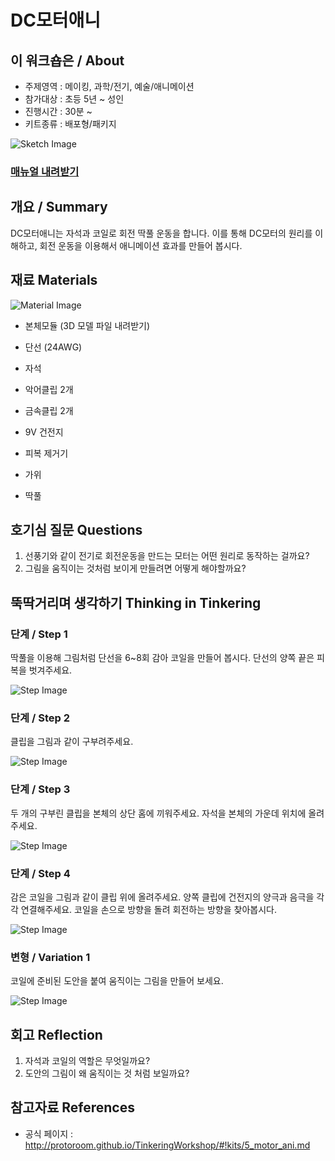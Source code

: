 # DC모터애니

## 이 워크숍은 / About
 * 주제영역 : 메이킹, 과학/전기, 예술/애니메이션
 * 참가대상 : 초등 5년 ~ 성인
 * 진행시간 : 30분 ~ 
 * 키트종류 : 배포형/패키지

![Sketch Image](images/motor_ani_top.png)

### [매뉴얼 내려받기](pdf/5_motor_ani.pdf) 

## 개요 / Summary
DC모터애니는 자석과 코일로 회전 딱풀 운동을 합니다. 이를 통해 DC모터의 원리를 이해하고, 회전 운동을 이용해서 애니메이션 효과를 만들어 봅시다.


## 재료 Materials
![Material Image](images/motor_ani_m.png)

 * 본체모듈 (3D 모델 파일 내려받기)
 * 단선 (24AWG)
 * 자석
 * 악어클립 2개
 * 금속클립 2개
 * 9V 건전지
 
 
 * 피복 제거기
 * 가위
 * 딱풀


## 호기심 질문 Questions
 1. 선풍기와 같이 전기로 회전운동을 만드는 모터는 어떤 원리로 동작하는 걸까요?
 1. 그림을 움직이는 것처럼 보이게 만들려면 어떻게 해야할까요?

## 뚝딱거리며 생각하기 Thinking in Tinkering

### 단계 / Step 1
딱풀을 이용해 그림처럼 단선을 6~8회 감아 코일을 만들어 봅시다. 단선의 양쪽 끝은 피복을 벗겨주세요.

![Step Image](images/motor_ani_s1.png)

### 단계 / Step 2
클립을 그림과 같이 구부려주세요.

![Step Image](images/motor_ani_s2.png)

### 단계 / Step 3
두 개의 구부린 클립을 본체의 상단 홈에 끼워주세요. 자석을 본체의 가운데 위치에 올려주세요.

![Step Image](images/motor_ani_s3.png)

### 단계 / Step 4
감은 코일을 그림과 같이 클립 위에 올려주세요. 양쪽 클립에 건전지의 양극과 음극을 각각 연결해주세요. 코일을 손으로 방향을 돌려 회전하는 방향을 찾아봅시다.

![Step Image](images/motor_ani_s4.png)

### 변형 / Variation 1
코일에 준비된 도안을 붙여 움직이는 그림을 만들어 보세요.

![Step Image](images/motor_ani_v1.png)


## 회고 Reflection
 1. 자석과 코일의 역할은 무엇일까요?
 1. 도안의 그림이 왜 움직이는 것 처럼 보일까요?

## 참고자료 References
 * 공식 페이지 : http://protoroom.github.io/TinkeringWorkshop/#!kits/5_motor_ani.md

